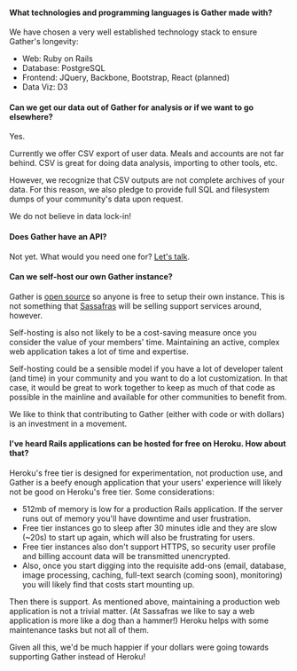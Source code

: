 #### What technologies and programming languages is Gather made with?

We have chosen a very well established technology stack to ensure Gather's longevity:

* Web: Ruby on Rails
* Database: PostgreSQL
* Frontend: JQuery, Backbone, Bootstrap, React (planned)
* Data Viz: D3

#### Can we get our data out of Gather for analysis or if we want to go elsewhere?

Yes.

Currently we offer CSV export of user data. Meals and accounts are not far behind. CSV is great for doing data analysis, importing to other tools, etc.

However, we recognize that CSV outputs are not complete archives of your data. For this reason, we also pledge to provide full SQL and filesystem dumps of your community's data upon request.

We do not believe in data lock-in!

#### Does Gather have an API?

Not yet. What would you need one for? [Let's talk](/contact).

#### Can we self-host our own Gather instance?

Gather is [open source](https://github.com/sassafrastech/gather) so anyone is free to setup their own instance. This is not something that [Sassafras](https://sassafras.coop) will be selling support services around, however.

Self-hosting is also not likely to be a cost-saving measure once you consider the value of your members' time. Maintaining an active, complex web application takes a lot of time and expertise.

Self-hosting could be a sensible model if you have a lot of developer talent (and time) in your community and you want to do a lot customization. In that case, it would be great to work together to keep as much of that code as possible in the mainline and available for other communities to benefit from.

We like to think that contributing to Gather (either with code or with dollars) is an investment in a movement.

#### I've heard Rails applications can be hosted for free on Heroku. How about that?

Heroku's free tier is designed for experimentation, not production use, and Gather is a beefy enough application that your users' experience will likely not be good on Heroku's free tier. Some considerations:

* 512mb of memory is low for a production Rails application. If the server runs out of memory you'll have downtime and user frustration.
* Free tier instances go to sleep after 30 minutes idle and they are slow (~20s) to start up again, which will also be frustrating for users.
* Free tier instances also don't support HTTPS, so security user profile and billing account data will be transmitted unencrypted.
* Also, once you start digging into the requisite add-ons (email, database, image processing, caching, full-text search (coming soon), monitoring) you will likely find that costs start mounting up.

Then there is support. As mentioned above, maintaining a production web application is not a trivial matter. (At Sassafras we like to say a web application is more like a dog than a hammer!) Heroku helps with some maintenance tasks but not all of them.

Given all this, we'd be much happier if your dollars were going towards supporting Gather instead of Heroku!
